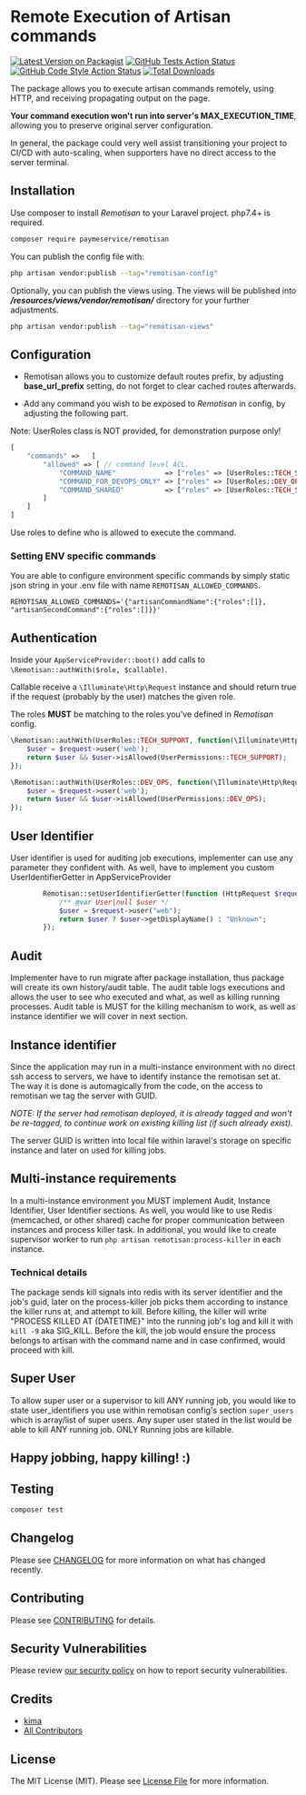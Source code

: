 # Remote Execution of Artisan commands

[![Latest Version on Packagist](https://img.shields.io/packagist/v/paymeservice/remotisan.svg?style=flat-square)](https://packagist.org/packages/paymeservice/remotisan)
[![GitHub Tests Action Status](https://img.shields.io/github/workflow/status/paymeservice/remotisan/run-tests?label=tests)](https://github.com/paymeservice/remotisan/actions?query=workflow%3Arun-tests+branch%3Amain)
[![GitHub Code Style Action Status](https://img.shields.io/github/workflow/status/paymeservice/remotisan/Fix%20PHP%20code%20style%20issues?label=code%20style)](https://github.com/paymeservice/remotisan/actions?query=workflow%3A"Fix+PHP+code+style+issues"+branch%3Amain)
[![Total Downloads](https://img.shields.io/packagist/dt/paymeservice/remotisan.svg?style=flat-square)](https://packagist.org/packages/paymeservice/remotisan)

The package allows you to execute artisan commands remotely, using HTTP, and receiving propagating output on the page.

**Your command execution won't run into server's MAX_EXECUTION_TIME**, allowing you to preserve original server configuration.

In general, the package could very well assist transitioning your project to CI/CD with auto-scaling, when supporters have no direct access to the server terminal.

## Installation

Use composer to install *Remotisan* to your Laravel project. php7.4+ is required.

```bash
composer require paymeservice/remotisan
```

You can publish the config file with:

```bash
php artisan vendor:publish --tag="remotisan-config"
```

Optionally, you can publish the views using. The views will be published into _**/resources/views/vendor/remotisan/**_ directory for your further adjustments.

```bash
php artisan vendor:publish --tag="remotisan-views"
```

## Configuration

- Remotisan allows you to customize default routes prefix, by adjusting **base_url_prefix** setting, do not forget to clear cached routes afterwards. 

- Add any command you wish to be exposed to *Remotisan* in config, by adjusting the following part.

Note: UserRoles class is NOT provided, for demonstration purpose only!
```php
[
    "commands" =>   [
        "allowed" => [ // command level ACL.
            "COMMAND_NAME"            => ["roles" => [UserRoles::TECH_SUPPORT]],
            "COMMAND_FOR_DEVOPS_ONLY" => ["roles" => [UserRoles::DEV_OPS]],
            "COMMAND_SHARED"          => ["roles" => [UserRoles::TECH_SUPPORT, UserRoles::DEV_OPS]]
        ]
    ]
]
```

Use roles to define who is allowed to execute the command.

### Setting ENV specific commands
You are able to configure environment specific commands by simply static json string in your .env file with name `REMOTISAN_ALLOWED_COMMANDS`.
```dotenv
REMOTISAN_ALLOWED_COMMANDS='{"artisanCommandName":{"roles":[]}, "artisanSecondCommand":{"roles":[]}}'
```

## Authentication
Inside your `AppServiceProvider::boot()` add calls to `\Remotisan::authWith($role, $callable)`.

Callable receive a `\Illuminate\Http\Request` instance and should return true if the request (probably by the user) matches the given role.

The roles **MUST** be matching to the roles you've defined in _Remotisan_ config.
```php
\Remotisan::authWith(UserRoles::TECH_SUPPORT, function(\Illuminate\Http\Request $request) {
    $user = $request->user('web');
    return $user && $user->isAllowed(UserPermissions::TECH_SUPPORT);
});

\Remotisan::authWith(UserRoles::DEV_OPS, function(\Illuminate\Http\Request $request) {
    $user = $request->user('web');
    return $user && $user->isAllowed(UserPermissions::DEV_OPS);
});
```

## User Identifier
User identifier is used for auditing job executions, implementer can use any parameter they confident with.
As well, have to implement you custom UserIdentifierGetter in AppServiceProvider

```php
        Remotisan::setUserIdentifierGetter(function (HttpRequest $request) {
            /** @var User|null $user */
            $user = $request->user("web");
            return $user ? $user->getDisplayName() : "Unknown";
        });
```

## Audit
Implementer have to run migrate after package installation, thus package will create its own history/audit table.
The audit table logs executions and allows the user to see who executed and what, as well as killing running processes. 
Audit table is MUST for the killing mechanism to work, as well as instance identifier we will cover in next section.

## Instance identifier
Since the application may run in a multi-instance environment with no direct ssh access to servers, we have to identify instance the remotisan set at.
The way it is done is automagically from the code, on the access to remotisan we tag the server with GUID. 

*NOTE: If the server had remotisan deployed, it is already tagged and won't be re-tagged, to continue work on existing killing list (if such already exist).* 

The server GUID is written into local file within laravel's storage on specific instance and later on used for killing jobs.

## Multi-instance requirements
In a multi-instance environment you MUST implement Audit, Instance Identifier, User Identifier sections.
As well, you would like to use Redis (memcached, or other shared) cache for proper communication between instances and process killer task.
In additional, you would like to create supervisor worker to run `php artisan remotisan:process-killer` in each instance.
### Technical details
The package sends kill signals into redis with its server identifier and the job's guid, later on the process-killer job picks them according to instance the killer runs at, and attempt to kill.
Before killing, the killer will write "PROCESS KILLED AT {DATETIME}" into the running job's log and kill it with `kill -9` aka SIG_KILL.
Before the kill, the job would ensure the process belongs to artisan with the command name and in case confirmed, would proceed with kill.

## Super User
To allow super user or a supervisor to kill ANY running job, you would like to state user_identifiers you use within remotisan config's section `super_users` which is array/list of super users.
Any super user stated in the list would be able to kill ANY running job.
ONLY Running jobs are killable.

## Happy jobbing, happy killing! :)

## Testing

```bash
composer test
```

## Changelog

Please see [CHANGELOG](CHANGELOG.md) for more information on what has changed recently.

## Contributing

Please see [CONTRIBUTING](CONTRIBUTING.md) for details.

## Security Vulnerabilities

Please review [our security policy](../../security/policy) on how to report security vulnerabilities.

## Credits

- [kima](https://github.com/PayMeService)
- [All Contributors](../../contributors)

## License

The MIT License (MIT). Please see [License File](LICENSE.md) for more information.
